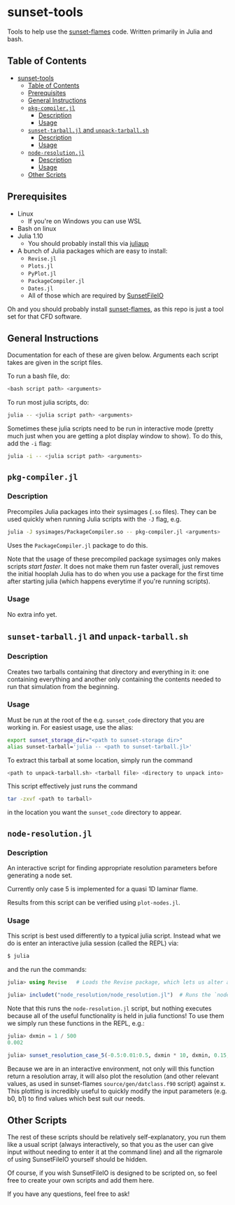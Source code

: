 # sunset-tools
Tools to help use the [sunset-flames](https://github.com/sunset-codes/sunset-flames) code. Written primarily in Julia and bash.

## Table of Contents
- [sunset-tools](#sunset-tools)
  - [Table of Contents](#table-of-contents)
  - [Prerequisites](#prerequisites)
  - [General Instructions](#general-instructions)
  - [`pkg-compiler.jl`](#pkg-compilerjl)
    - [Description](#description)
    - [Usage](#usage)
  - [`sunset-tarball.jl` and `unpack-tarball.sh`](#sunset-tarballjl-and-unpack-tarballsh)
    - [Description](#description-1)
    - [Usage](#usage-1)
  - [`node-resolution.jl`](#node-resolutionjl)
    - [Description](#description-2)
    - [Usage](#usage-2)
  - [Other Scripts](#other-scripts)

## Prerequisites
- Linux
  - If you're on Windows you can use WSL
- Bash on linux
- Julia 1.10
  - You should probably install this via [juliaup](https://github.com/JuliaLang/juliaup)
- A bunch of Julia packages which are easy to install:
  - `Revise.jl`
  - `Plots.jl`
  - `PyPlot.jl`
  - `PackageCompiler.jl`
  - `Dates.jl`
  - All of those which are required by [SunsetFileIO](https://github.com/sunset-codes/SunsetFileIO)

Oh and you should probably install [sunset-flames](https://github.com/sunset-codes/sunset-flames), as this repo is just a tool set for that CFD software.

## General Instructions
Documentation for each of these are given below. Arguments each script takes are given in the script files.

To run a bash file, do:

```bash
<bash script path> <arguments>
```

To run most julia scripts, do:

```bash
julia -- <julia script path> <arguments>
```

Sometimes these julia scripts need to be run in interactive mode (pretty much just when you are getting a plot display window to show). To do this, add the `-i` flag:

```bash
julia -i -- <julia script path> <arguments>
```

## `pkg-compiler.jl`
### Description
Precompiles Julia packages into their sysimages (`.so` files). They can be used quickly when running Julia scripts with the `-J` flag, e.g.

```bash
julia -J sysimages/PackageCompiler.so -- pkg-compiler.jl <arguments>
```

Uses the `PackageCompiler.jl` package to do this.

Note that the usage of these precompiled package sysimages only makes scripts *start faster*. It does not make them run faster overall, just removes the initial hooplah Julia has to do when you use a package for the first time after starting julia (which happens everytime if you're running scripts).

### Usage
No extra info yet.

## `sunset-tarball.jl` and `unpack-tarball.sh`
### Description
Creates two tarballs containing that directory and everything in it: one containing everything and another
only containing the contents needed to run that simulation from the beginning.


### Usage
Must be run at the root of the e.g. `sunset_code` directory that you are working in. For easiest usage, use the alias:

```bash
export sunset_storage_dir="<path to sunset-storage dir>"
alias sunset-tarball='julia -- <path to sunset-tarball.jl>'
```

To extract this tarball at some location, simply run the command

```bash
<path to unpack-tarball.sh> <tarball file> <directory to unpack into>
```

This script effectively just runs the command

```bash
tar -zxvf <path to tarball>
```

in the location you want the `sunset_code` directory to appear.

## `node-resolution.jl`
### Description
An interactive script for finding appropriate resolution parameters before generating a node set.

Currently only case 5 is implemented for a quasi 1D laminar flame.

Results from this script can be verified using `plot-nodes.jl`.

### Usage
This script is best used differently to a typical julia script. Instead what we do is enter an interactive julia session (called the REPL) via:

```bash
$ julia
```

and the run the commands:

```julia
julia> using Revise   # Loads the Revise package, which lets us alter and use julia scripts on-the-fly

julia> includet("node_resolution/node_resolution.jl")  # Runs the `node-resolution.jl` julia script

```

Note that this runs the `node-resolution.jl` script, but nothing executes because all of the useful functionality is held in julia functions! To use them we simply run these functions in the REPL, e.g.:

```julia
julia> dxmin = 1 / 500
0.002

julia> sunset_resolution_case_5(-0.5:0.01:0.5, dxmin * 10, dxmin, 0.15, 0.00; b0 = 4.0, b1 = 80.0)
```

Because we are in an interactive environment, not only will this function return a resolution array, it will also plot the resolution (and other relevant values, as used in sunset-flames `source/gen/datclass.f90` script) against x. This plotting is incredibly useful to quickly modify the input parameters (e.g. b0, b1) to find values which best suit our needs.

## Other Scripts
The rest of these scripts should be relatively self-explanatory, you run them like a usual script (always interactively, so that you as the user can give input without needing to enter it at the command line) and all the rigmarole of using SunsetFileIO yourself should be hidden.

Of course, if you wish SunsetFileIO is designed to be scripted on, so feel free to create your own scripts and add them here.

If you have any questions, feel free to ask!
